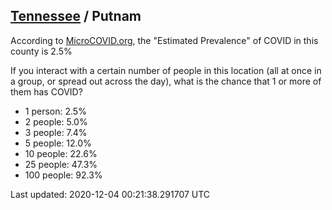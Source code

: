 
## [Tennessee](/united-states/tennessee) / Putnam

According to [MicroCOVID.org](http://microcovid.org),
the "Estimated Prevalence" of COVID in this county is 2.5%

If you interact with a certain number of people in this location
(all at once in a group, or spread out across the day), what is the chance that
1 or more of them has COVID?

- 1 person: 2.5%
- 2 people: 5.0%
- 3 people: 7.4%
- 5 people: 12.0%
- 10 people: 22.6%
- 25 people: 47.3%
- 100 people: 92.3%

Last updated: 2020-12-04 00:21:38.291707 UTC
